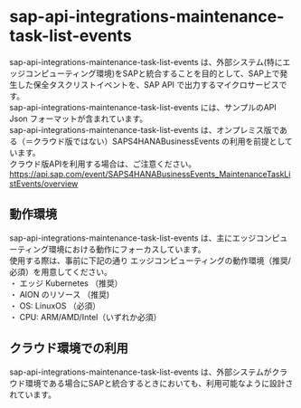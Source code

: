 # sap-api-integrations-maintenance-task-list-events  
sap-api-integrations-maintenance-task-list-events は、外部システム(特にエッジコンピューティング環境)をSAPと統合することを目的として、SAP上で発生した保全タスクリストイベントを、SAP API で出力するマイクロサービスです。  
sap-api-integrations-maintenance-task-list-events には、サンプルのAPI Json フォーマットが含まれています。  
sap-api-integrations-maintenance-task-list-events は、オンプレミス版である（＝クラウド版ではない）SAPS4HANABusinessEvents の利用を前提としています。  
クラウド版APIを利用する場合は、ご注意ください。  
https://api.sap.com/event/SAPS4HANABusinessEvents_MaintenanceTaskListEvents/overview 

## 動作環境  

sap-api-integrations-maintenance-task-list-events は、主にエッジコンピューティング環境における動作にフォーカスしています。  
使用する際は、事前に下記の通り エッジコンピューティングの動作環境（推奨/必須）を用意してください。  
・ エッジ Kubernetes （推奨）    
・ AION のリソース （推奨)    
・ OS: LinuxOS （必須）    
・ CPU: ARM/AMD/Intel（いずれか必須）    

## クラウド環境での利用

sap-api-integrations-maintenance-task-list-events は、外部システムがクラウド環境である場合にSAPと統合するときにおいても、利用可能なように設計されています。  


